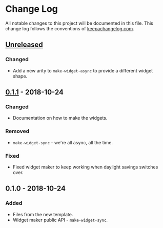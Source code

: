 # Change Log
All notable changes to this project will be documented in this file. This change log follows the conventions of [keepachangelog.com](http://keepachangelog.com/).

## [Unreleased]
### Changed
- Add a new arity to `make-widget-async` to provide a different widget shape.

## [0.1.1] - 2018-10-24
### Changed
- Documentation on how to make the widgets.

### Removed
- `make-widget-sync` - we're all async, all the time.

### Fixed
- Fixed widget maker to keep working when daylight savings switches over.

## 0.1.0 - 2018-10-24
### Added
- Files from the new template.
- Widget maker public API - `make-widget-sync`.

[Unreleased]: https://github.com/your-name/tournament/compare/0.1.1...HEAD
[0.1.1]: https://github.com/your-name/tournament/compare/0.1.0...0.1.1
